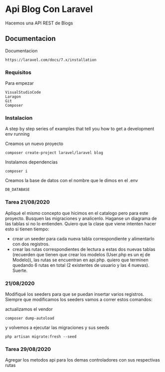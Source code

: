 # Api Blog Con Laravel

Hacemos una API REST de Blogs

## Documentacion

Documentacion

```
https://laravel.com/docs/7.x/installation
```

### Requisitos

Para empezar

```
VisualStudioCode
Laragon
Git
Composer
```

### Instalacion

A step by step series of examples that tell you how to get a development env running

Creamos un nuevo proyecto

```
composer create-project laravel/laravel blog
```

Instalamos dependencias

```
composer i
```

Creamos la base de datos con el nombre que le dimos en el .env

```
DB_DATABASE
```

### Tarea 21/08/2020

Apliqué el mismo concepto que hicimos en el catalogo pero para este proyecto. Busquen las migraciones y analicenlo. Haganse un diagrama de las tablas si no lo entienden.
Quiero que la clase que viene intenten hacer esto si tienen tiempo:
- crear un seeder para cada nueva tabla correspondiente y alimentarlo con dos registros.
- crear las rutas correspondientes de lectura a estas dos nuevas tablas (recuerden que tienen que crear los modelos (User.php es un ej de Modelo)), las rutas se encuentran en api.php. quiero que terminen quedando 6 rutas en total (2 existentes de usuario y las 4 nuevas).
Suerte.

### 21/08/2020

Modifiqué los seeders para que se puedan insertar varios registros.
Siempre que modificamos los seeders vamos a correr estos comandos:

actualizamos el vendor

```
composer dump-autoload
```

y volvemos a ejecutar las migraciones y sus seeds

```
php artisan migrate:fresh --seed
```

### Tarea 29/08/2020

Agregar los metodos api para los demas controladores con sus respectivas rutas